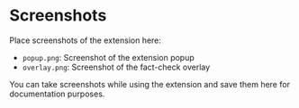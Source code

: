 # Screenshots

Place screenshots of the extension here:

- `popup.png`: Screenshot of the extension popup
- `overlay.png`: Screenshot of the fact-check overlay

You can take screenshots while using the extension and save them here for documentation purposes. 